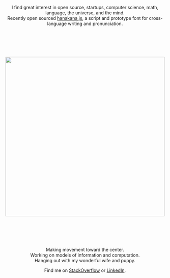 
<br/>
<br/>
<br/>
<br/>
<br/>
<br/>
<br/>
<br/>

<p align="center">
I find great interest in open source, startups, computer science, math, language, the universe, and the mind.<br/>
Recently open sourced <a href="https://github.com/lancejpollard/hanakana.js">hanakana.js</a>, a script and prototype font for cross-language writing and pronunciation.
</p>

<br/>
<br/>
<br/>
<br/>

<p align='center'>
  <img src='https://github.com/lancejpollard/hanakana.js/blob/build/title.png?raw=true' width='500'/>
</p>

<br/>
<br/>
<br/>
<br/>

<p align="center">
Making movement toward the center.<br/>
Working on models of information and computation.<br/>
Hanging out with my wonderful wife and puppy.
</p>

<p align="center">Find me on <a href="https://stackoverflow.com/users/169992/lance-pollard">StackOverflow</a> or <a href="https://www.linkedin.com/in/lancejpollard/">LinkedIn</a>.</p>

<br/>
<br/>
<br/>
<br/>